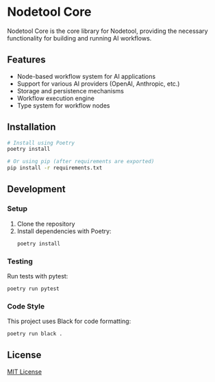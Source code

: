 # Nodetool Core

Nodetool Core is the core library for Nodetool, providing the necessary functionality for building and running AI workflows.

## Features

- Node-based workflow system for AI applications
- Support for various AI providers (OpenAI, Anthropic, etc.)
- Storage and persistence mechanisms
- Workflow execution engine
- Type system for workflow nodes

## Installation

```bash
# Install using Poetry
poetry install

# Or using pip (after requirements are exported)
pip install -r requirements.txt
```

## Development

### Setup

1. Clone the repository
2. Install dependencies with Poetry:
   ```bash
   poetry install
   ```

### Testing

Run tests with pytest:

```bash
poetry run pytest
```

### Code Style

This project uses Black for code formatting:

```bash
poetry run black .
```

## License

[MIT License](LICENSE)
